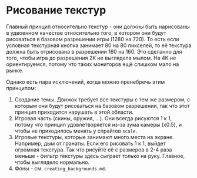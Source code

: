 # Рисование текстур

Главный принцип относительно текстур - они должны быть нарисованы в удвоенном качестве относительно того, в котором они будут рисоваться в базовом разрешении игры (1280 на 720). То есть если условная текстурная кнопка занимает 80 на 80 пикселей, то её текстура должна быть отрисована в разрешении 160 на 160.
Это сделанно для того, чтобы игра до разрешения 2К не выглядела мылом. На 4К не ориентируемся, потому что таких мониторов ещё слишком мало на рынке.

Однако есть пара исключений, когда можно пренебречь этим принципом:
1. Создание темы. Движок требует все текстуры с тем же размером, с которым они будут рисоваться на базовом разрешении, так что этот принцип приходится нарушать в этой области.
2. Игровая часть (скины, оружия, ...). Они всегда рисуются 1 к 1, потому что принцип удовлетворяется из-за зума камеры (х0.5), и чтобы не приходилось менять у спрайтов `scale`.
3. Игровые текстуры, которые занимают много места на экране. Например, дым от гранаты. Если его рисовать 1 к 1, выйдет огромная текстура. Так что рисуйте её с размеров в 2-4 раза меньше - фильтр текстуры здесь сыграет только на руку. Главное, чтобы выглядело нормально.
4. Фоны - см. `creating_backgrounds.md`.